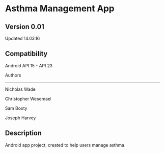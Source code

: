 ﻿Asthma Management App
=====================




Version 0.01
-------------
Updated 14.03.16




Compatibility
-------------
Android API 15 - API 23

Authors

-------
Nicholas Wade

Christopher Wesemael

Sam Booty

Joseph Harvey

Description
-----------
Android app project, created to help users manage asthma.